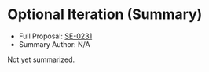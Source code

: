 # Optional Iteration (Summary)

* Full Proposal: [SE-0231](https://github.com/apple/swift-evolution/blob/main/proposals/0231-optional-iteration.md)
* Summary Author: N/A

Not yet summarized.
